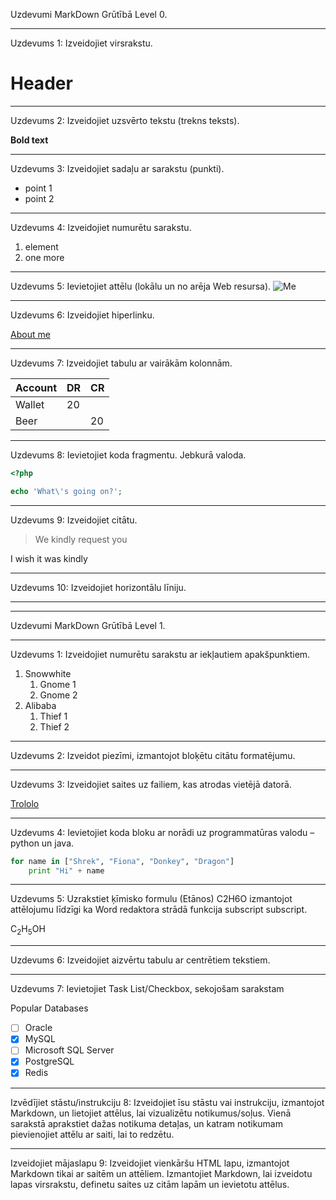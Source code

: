﻿Uzdevumi MarkDown
Grūtībā Level 0.

-----

Uzdevums 1: Izveidojiet virsrakstu.
# Header

-----

Uzdevums 2: Izveidojiet uzsvērto tekstu (trekns teksts).

**Bold text**

-----

Uzdevums 3: Izveidojiet sadaļu ar sarakstu (punkti).
- point 1
- point 2

-----

Uzdevums 4: Izveidojiet numurētu sarakstu.
1. element
2. one more

-----

Uzdevums 5: Ievietojiet attēlu (lokālu un no arēja Web resursa).
![Me](https://scontent.frix3-1.fna.fbcdn.net/v/t39.30808-6/274734305_4929277833804705_3079486435726206168_n.jpg?_nc_cat=100&cb=99be929b-59f725be&ccb=1-7&_nc_sid=e3f864&_nc_ohc=JWPbGB22N8kAX9ofm32&_nc_ht=scontent.frix3-1.fna&oh=00_AfCioBbuwtCuE_K5E8Vq-oYIevNF_PqudvSuMRWcGSdPzQ&oe=64D1447E)

-----

Uzdevums 6: Izveidojiet hiperlinku.

[About me](https://vasiliskov.name)

-----

Uzdevums 7: Izveidojiet tabulu ar vairākām kolonnām.

|  Account | DR | CR |
|----------|----|----|
| Wallet | 20 |    |
| Beer |    | 20 |

-----

Uzdevums 8: Ievietojiet koda fragmentu. Jebkurā valoda.

```php
<?php

echo 'What\'s going on?';
```
-----

Uzdevums 9: Izveidojiet citātu.

> We kindly request you

I wish it was kindly

-----

Uzdevums 10: Izveidojiet horizontālu līniju.

-----

-----


Uzdevumi MarkDown
Grūtībā Level 1.

-----

Uzdevums 1: Izveidojiet numurētu sarakstu ar iekļautiem apakšpunktiem.
1. Snowwhite
   1. Gnome 1
   2. Gnome 2
2. Alibaba
   1. Thief 1
   2. Thief 2

-----

Uzdevums 2: Izveidot piezīmi, izmantojot bloķētu citātu formatējumu.


-----
 
Uzdevums 3: Izveidojiet saites uz failiem, kas atrodas vietējā datorā.

[Trololo](./trololo.png)

-----

Uzdevums 4: Ievietojiet koda bloku ar norādi uz programmatūras valodu – python un java.

```python
for name in ["Shrek", "Fiona", "Donkey", "Dragon"]
    print "Hi" + name
```

-----

Uzdevums 5: Uzrakstiet ķīmisko formulu (Etānos) C2H6O izmantojot attēlojumu līdzīgi ka Word redaktora strādā funkcija subscript subscript.

C<sub>2</sub>H<sub>5</sub>OH

-----

Uzdevums 6: Izveidojiet aizvērtu tabulu ar centrētiem tekstiem.

-----

Uzdevums 7: Ievietojiet Task List/Checkbox, sekojošam sarakstam 

Popular Databases
- [ ] Oracle
- [x] MySQL
- [ ] Microsoft SQL Server
- [x] PostgreSQL
- [x] Redis

-----

Izvēdījiet stāstu/instrukciju 8: Izveidojiet īsu stāstu vai instrukciju, izmantojot Markdown, un lietojiet attēlus, lai vizualizētu notikumus/soļus. Vienā sarakstā aprakstiet dažas notikuma detaļas, un katram notikumam pievienojiet attēlu ar saiti, lai to redzētu.

-----

Izveidojiet mājaslapu 9: Izveidojiet vienkāršu HTML lapu, izmantojot Markdown tikai ar saitēm un attēliem. Izmantojiet Markdown, lai izveidotu lapas virsrakstu, definetu saites uz citām lapām un ievietotu attēlus.
